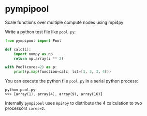 # pympipool
Scale functions over multiple compute nodes using mpi4py

Write a python test file like `pool.py`: 
```python
from pympipool import Pool

def calc(i):
    import numpy as np
    return np.array(i ** 2)

with Pool(cores=2) as p:
    print(p.map(function=calc, lst=[1, 2, 3, 4]))
```

You can execute the python file `pool.py` in a serial python process: 
```
python pool.py
>>> [array(1), array(4), array(9), array(16)]
```
Internally `pympipool` uses `mpi4py` to distribute the 4 calculation to two processors `cores=2`.  
